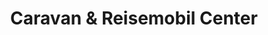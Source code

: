 ---
title: "Caravan & Reisemobil Center"
url: /wesenberg/caravan-und-reisemobil-center/
shop: Wohnwagen
---